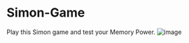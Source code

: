 # Simon-Game
Play this Simon game and test your Memory Power.
![image](https://github.com/TirthNandha/Simon-Game/assets/72194380/7b5c1bc0-5f54-4f9b-be11-bc9ef6aa059d)
